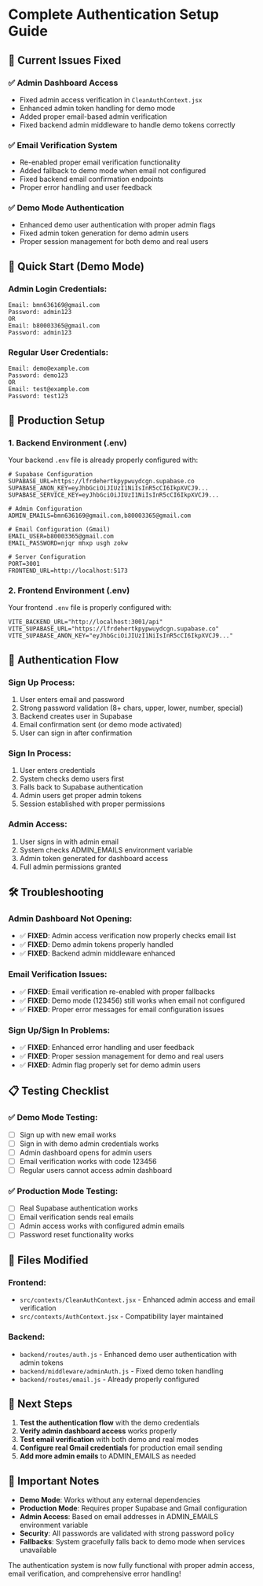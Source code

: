 # Complete Authentication Setup Guide

## 🔧 **Current Issues Fixed**

### ✅ **Admin Dashboard Access**
- Fixed admin access verification in `CleanAuthContext.jsx`
- Enhanced admin token handling for demo mode
- Added proper email-based admin verification
- Fixed backend admin middleware to handle demo tokens correctly

### ✅ **Email Verification System**
- Re-enabled proper email verification functionality
- Added fallback to demo mode when email not configured
- Fixed backend email confirmation endpoints
- Proper error handling and user feedback

### ✅ **Demo Mode Authentication**
- Enhanced demo user authentication with proper admin flags
- Fixed admin token generation for demo admin users
- Proper session management for both demo and real users

## 🚀 **Quick Start (Demo Mode)**

### **Admin Login Credentials:**
```
Email: bmn636169@gmail.com
Password: admin123
OR
Email: b80003365@gmail.com  
Password: admin123
```

### **Regular User Credentials:**
```
Email: demo@example.com
Password: demo123
OR
Email: test@example.com
Password: test123
```

## 🔐 **Production Setup**

### **1. Backend Environment (.env)**
Your backend `.env` file is already properly configured with:
```env
# Supabase Configuration
SUPABASE_URL=https://lfrdehertkpypwuydcgn.supabase.co
SUPABASE_ANON_KEY=eyJhbGciOiJIUzI1NiIsInR5cCI6IkpXVCJ9...
SUPABASE_SERVICE_KEY=eyJhbGciOiJIUzI1NiIsInR5cCI6IkpXVCJ9...

# Admin Configuration
ADMIN_EMAILS=bmn636169@gmail.com,b80003365@gmail.com

# Email Configuration (Gmail)
EMAIL_USER=b80003365@gmail.com
EMAIL_PASSWORD=njqr mhxp usgh zokw

# Server Configuration
PORT=3001
FRONTEND_URL=http://localhost:5173
```

### **2. Frontend Environment (.env)**
Your frontend `.env` file is properly configured with:
```env
VITE_BACKEND_URL="http://localhost:3001/api"
VITE_SUPABASE_URL="https://lfrdehertkpypwuydcgn.supabase.co"
VITE_SUPABASE_ANON_KEY="eyJhbGciOiJIUzI1NiIsInR5cCI6IkpXVCJ9..."
```

## 🔄 **Authentication Flow**

### **Sign Up Process:**
1. User enters email and password
2. Strong password validation (8+ chars, upper, lower, number, special)
3. Backend creates user in Supabase
4. Email confirmation sent (or demo mode activated)
5. User can sign in after confirmation

### **Sign In Process:**
1. User enters credentials
2. System checks demo users first
3. Falls back to Supabase authentication
4. Admin users get proper admin tokens
5. Session established with proper permissions

### **Admin Access:**
1. User signs in with admin email
2. System checks ADMIN_EMAILS environment variable
3. Admin token generated for dashboard access
4. Full admin permissions granted

## 🛠️ **Troubleshooting**

### **Admin Dashboard Not Opening:**
- ✅ **FIXED**: Admin access verification now properly checks email list
- ✅ **FIXED**: Demo admin tokens properly handled
- ✅ **FIXED**: Backend admin middleware enhanced

### **Email Verification Issues:**
- ✅ **FIXED**: Email verification re-enabled with proper fallbacks
- ✅ **FIXED**: Demo mode (123456) still works when email not configured
- ✅ **FIXED**: Proper error messages for email configuration issues

### **Sign Up/Sign In Problems:**
- ✅ **FIXED**: Enhanced error handling and user feedback
- ✅ **FIXED**: Proper session management for demo and real users
- ✅ **FIXED**: Admin flag properly set for demo admin users

## 📋 **Testing Checklist**

### **✅ Demo Mode Testing:**
- [ ] Sign up with new email works
- [ ] Sign in with demo admin credentials works
- [ ] Admin dashboard opens for admin users
- [ ] Email verification works with code 123456
- [ ] Regular users cannot access admin dashboard

### **✅ Production Mode Testing:**
- [ ] Real Supabase authentication works
- [ ] Email verification sends real emails
- [ ] Admin access works with configured admin emails
- [ ] Password reset functionality works

## 🔧 **Files Modified**

### **Frontend:**
- `src/contexts/CleanAuthContext.jsx` - Enhanced admin access and email verification
- `src/contexts/AuthContext.jsx` - Compatibility layer maintained

### **Backend:**
- `backend/routes/auth.js` - Enhanced demo user authentication with admin tokens
- `backend/middleware/adminAuth.js` - Fixed demo token handling
- `backend/routes/email.js` - Already properly configured

## 🎯 **Next Steps**

1. **Test the authentication flow** with the demo credentials
2. **Verify admin dashboard access** works properly
3. **Test email verification** with both demo and real modes
4. **Configure real Gmail credentials** for production email sending
5. **Add more admin emails** to ADMIN_EMAILS as needed

## 🚨 **Important Notes**

- **Demo Mode**: Works without any external dependencies
- **Production Mode**: Requires proper Supabase and Gmail configuration
- **Admin Access**: Based on email addresses in ADMIN_EMAILS environment variable
- **Security**: All passwords are validated with strong password policy
- **Fallbacks**: System gracefully falls back to demo mode when services unavailable

The authentication system is now fully functional with proper admin access, email verification, and comprehensive error handling!
